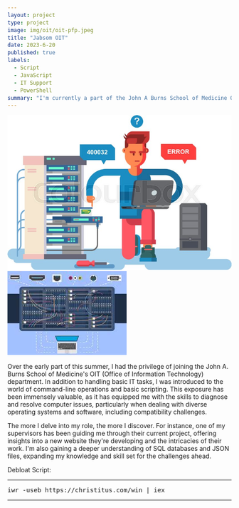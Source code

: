```yaml
---
layout: project
type: project
image: img/oit/oit-pfp.jpeg
title: "Jabsom OIT"
date: 2023-6-20
published: true
labels:
  - Script
  - JavaScript
  - IT Support
  - PowerShell
summary: "I'm currently a part of the John A Burns School of Medicine OIT Department."
---
```


<img class="img-fluid" src="../img/oit/oit.jpeg"><img class="img-fluid" src="../img/oit/oit1.jpeg">

Over the early part of this summer, I had the privilege of joining the John A. Burns School of Medicine's OIT (Office of Information Technology) department. In addition to handling basic IT tasks, I was introduced to the world of command-line operations and basic scripting. This exposure has been immensely valuable, as it has equipped me with the skills to diagnose and resolve computer issues, particularly when dealing with diverse operating systems and software, including compatibility challenges.

The more I delve into my role, the more I discover. For instance, one of my supervisors has been guiding me through their current project, offering insights into a new website they're developing and the intricacies of their work. I'm also gaining a deeper understanding of SQL databases and JSON files, expanding my knowledge and skill set for the challenges ahead.

Debloat Script:

<hr>
<pre>
iwr -useb https://christitus.com/win | iex
</pre>
<hr>
